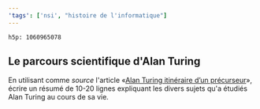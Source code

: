 ```yaml
---
'tags': ['nsi', "histoire de l'informatique"]
---
```


`h5p: 1060965078`

## Le parcours scientifique d'Alan Turing

En utilisant comme *source* l'article «[Alan Turing itinéraire d’un
précurseur](https://interstices.info/alan-turing-itineraire-dun-precurseur/)», écrire un résumé de
10-20 lignes expliquant les divers sujets qu'a étudiés Alan Turing au cours de sa vie.
